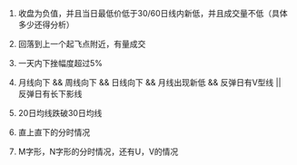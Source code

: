 1. 收盘为负值，并且当日最低价低于30/60日线内新低，并且成交量不低（具体多少还得分析）
2. 回落到上一个起飞点附近，有量成交

3. 一天内下挫幅度超过5%

4. 月线向下 && 周线向下 && 日线向下 && 月线出现新低 && 反弹日有V型线 || 反弹日有长下影线

5. 20日均线跌破30日均线

6. 直上直下的分时情况

7. M字形，N字形的分时情况，还有U，V的情况